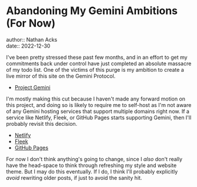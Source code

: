 # Abandoning My Gemini Ambitions (For Now)

author:: Nathan Acks  
date:: 2022-12-30

I've been pretty stressed these past few months, and in an effort to get my commitments back under control have just completed an absolute massacre of my todo list. One of the victims of this purge is my ambition to create a live mirror of this site on the Gemini Protocol.

* [Project Gemini](https://gemini.circumlunar.space/)

I'm mostly making this cut because I haven't made any forward motion on this project, and doing so is likely to require me to self-host as I'm not aware of any Gemini hosting services that support multiple domains right now. If a service like Netlify, Fleek, or GitHub Pages starts supporting Gemini, then I'll probably revisit this decision.

* [Netlify](https://www.netlify.com/)
* [Fleek](https://fleek.co/)
* [GitHub Pages](https://pages.github.com/)

For now I don't think anything's going to change, since I *also* don't really have the head-space to think through refreshing my style and website theme. But I may do this eventually. If I do, I think I'll probably explicitly *avoid* rewriting older posts, if just to avoid the sanity hit.
